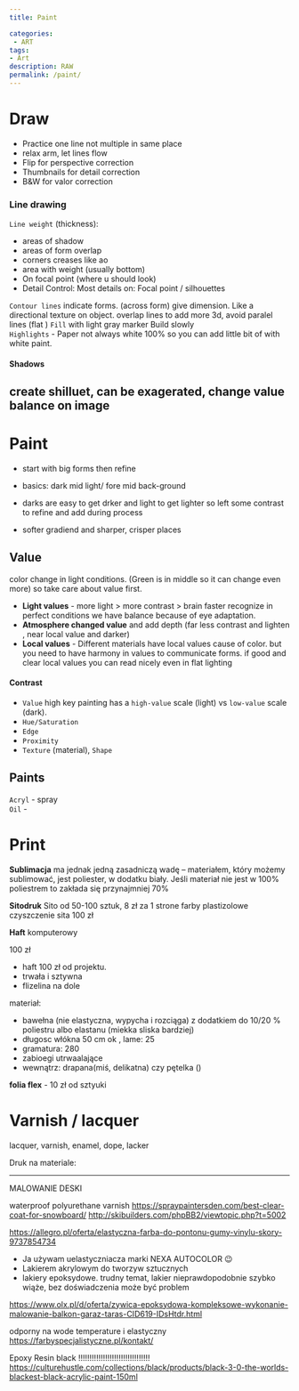 ```yaml
---
title: Paint

categories:
 - ART
tags:
- Art
description: RAW
permalink: /paint/
---
```








# Draw

- Practice one line not multiple in same place
- relax arm, let lines flow  
- Flip  for perspective correction   
- Thumbnails for detail correction   
- B&W for valor correction  

###  Line drawing

`Line weight` (thickness):
- areas of shadow
- areas of form overlap
- corners creases like ao
- area with weight  (usually bottom)
- On focal point (where u should look)
- Detail Control: Most details on: Focal point / silhouettes

`Contour lines` indicate forms. (across form) give dimension. Like a directional texture on object. overlap lines to add more 3d, avoid paralel lines (flat )
`Fill` with light gray marker Build slowly  
`Highlights` - Paper not always white 100% so you can add little bit of   with white paint.


#### Shadows
create shilluet, can be exagerated, change value balance on image
---

# Paint


- start with big forms then refine
- basics: dark mid light/ fore mid back-ground   

- darks are easy to get drker and light to get lighter so left some contrast to refine and add during process
- softer gradiend and sharper, crisper places  


## Value
color change in light conditions.  (Green is in middle so it can change even more) so take care about value first.

- **Light values** - more light > more contrast > brain faster recognize in perfect conditions we have balance because of eye adaptation.
- **Atmosphere changed value** and add depth  (far less contrast and lighten , near local value and darker)
- **Local values** - Different materials have local values  cause of color.
but you need to have harmony in values to  communicate forms. if good and clear local values  you can read nicely even in flat lighting

#### Contrast   
- `Value` high key painting has a `high-value` scale (light) vs `low-value` scale (dark).  
- `Hue/Saturation`  
- `Edge`  
- `Proximity`  
- `Texture` (material), `Shape`


## Paints
`Acryl` - spray   
`Oil` -  


# Print



**Sublimacja** ma jednak jedną zasadniczą wadę – materiałem, który możemy sublimować, jest poliester, w dodatku biały. Jeśli materiał nie jest w 100% poliestrem to zakłada się przynajmniej 70%





**Sitodruk**
Sito od 50-100 sztuk, 8 zł za 1 strone
farby plastizolowe
czyszczenie sita 100 zł

**Haft** komputerowy

100 zł

- haft 100 zł od projektu.
- trwała i sztywna
- flizelina na dole

materiał:
- bawełna (nie elastyczna, wypycha i rozciąga) z dodatkiem do 10/20 % poliestru  albo elastanu (miekka sliska bardziej)
- długosc włókna 50 cm ok , lame: 25
- gramatura: 280
- zabioegi utrwaalające
- wewnątrz: drapana(miś, delikatna) czy pętelka ()


**folia flex** - 10 zł od sztyuki




# Varnish / lacquer
 lacquer, varnish, enamel, dope, lacker


Druk na materiale:



----------------

MALOWANIE DESKI


waterproof polyurethane varnish
https://spraypaintersden.com/best-clear-coat-for-snowboard/
http://skibuilders.com/phpBB2/viewtopic.php?t=5002

https://allegro.pl/oferta/elastyczna-farba-do-pontonu-gumy-vinylu-skory-9737854734
- Ja używam uelastyczniacza marki NEXA AUTOCOLOR :wink:
- Lakierem akrylowym do tworzyw sztucznych
- lakiery epoksydowe. trudny temat, lakier nieprawdopodobnie szybko wiąże, bez doświadczenia może być problem

https://www.olx.pl/d/oferta/zywica-epoksydowa-kompleksowe-wykonanie-malowanie-balkon-garaz-taras-CID619-IDsHtdr.html

odporny na wode temperature i elastyczny
https://farbyspecjalistyczne.pl/kontakt/

Epoxy Resin black !!!!!!!!!!!!!!!!!!!!!!!!!!!!!!!!
https://culturehustle.com/collections/black/products/black-3-0-the-worlds-blackest-black-acrylic-paint-150ml
